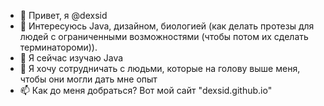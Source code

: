 - 👋 Привет, я @dexsid
- 👀 Интересуюсь Java, дизайном, биологией (как делать протезы для людей с ограниченными возможностями (чтобы потом их сделать терминатороми)).
- 🌱 Я сейчас изучаю Java
- 💞️ Я хочу сотрудничать с людьми, которые на голову выше меня, чтобы они могли дать мне опыт
- 📫 Как до меня добраться? Вот мой сайт "dexsid.github.io"
